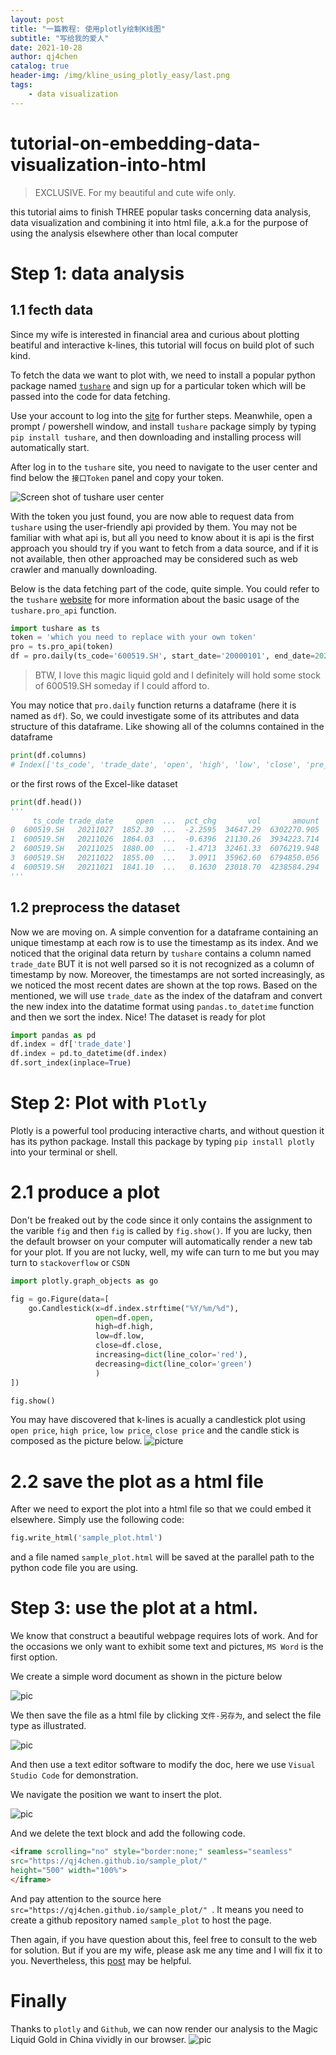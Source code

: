 ```yaml
---
layout: post
title: "一篇教程: 使用plotly绘制K线图"
subtitle: "写给我的爱人"
date: 2021-10-28
author: qj4chen
catalog: true
header-img: /img/kline_using_plotly_easy/last.png
tags:
	- data visualization
---
```

# tutorial-on-embedding-data-visualization-into-html
> EXCLUSIVE. For my beautiful and cute wife only.

this tutorial aims to finish THREE popular tasks concerning data analysis, data visualization and combining it into html file, a.k.a for the purpose of using the analysis elsewhere other than local computer

# Step 1: data analysis
## 1.1 fecth data
Since my wife is interested in financial area and curious about plotting beatiful and interactive k-lines, this tutorial will focus on build plot of such kind.

To fetch the data we want to plot with, we need to install a popular python package named [`tushare`](https://tushare.pro/register) and sign up for a particular token which will be passed into the code for data fetching.

Use your account to log into the [site](https://tushare.pro/) for further steps. Meanwhile, open a prompt / powershell window, and install `tushare` package simply by typing `pip install tushare`, and then downloading and installing process will automatically start.

After log in to the `tushare` site, you need to navigate to the user center and find below the `接口Token` panel and copy your token. 

![Screen shot of `tushare` user center](/img/kline_using_plotly_easy/tushare_token.png)

With the token you just found, you are now able to request data from  `tushare` using the user-friendly api provided by them. You may not be familiar with what api is, but all you need to know about it is api is the first approach you should try if you want to fetch from a data source, and if it is not available, then other approached may be considered such as web crawler and manually downloading.

Below is the data fetching part of the code, quite simple. You could refer to the `tushare` [website](https://waditu.com/document/2?doc_id=27) for more information about the basic usage of the `tushare.pro_api` function.
```python
import tushare as ts
token = 'which you need to replace with your own token'
pro = ts.pro_api(token)
df = pro.daily(ts_code='600519.SH', start_date='20000101', end_date=20211027)
```

> BTW, I love this magic liquid gold and I definitely will hold some stock of 600519.SH someday if I could afford to. 

You may notice that `pro.daily` function returns a dataframe (here it is named as `df`). So, we could investigate some of its attributes and data structure of this dataframe. Like showing all of the columns contained in the dataframe

```python
print(df.columns)
# Index(['ts_code', 'trade_date', 'open', 'high', 'low', 'close', 'pre_close','change', 'pct_chg', 'vol', 'amount'],dtype='object')
```

or the first rows of the Excel-like dataset
```python
print(df.head())
'''
     ts_code trade_date     open  ...  pct_chg       vol       amount
0  600519.SH   20211027  1852.30  ...  -2.2595  34647.29  6302270.905
1  600519.SH   20211026  1864.03  ...  -0.6396  21130.26  3934223.714
2  600519.SH   20211025  1880.00  ...  -1.4713  32461.33  6076219.948
3  600519.SH   20211022  1855.00  ...   3.0911  35962.60  6794850.056
4  600519.SH   20211021  1841.10  ...   0.1630  23018.70  4238584.294
'''
```

## 1.2 preprocess the dataset
Now we are moving on. A simple convention for a dataframe containing an unique timestamp at each row is to use the timestamp as its index. And we noticed that the original data return by `tushare` contains a column named `trade_date` BUT it is not well parsed so it is not recognized as a column of timestamp by now. Moreover, the timestamps are not sorted increasingly, as we noticed the most recent dates are shown at the top rows. Based on the mentioned, we will use `trade_date` as the index of the datafram and convert the new index into the datatime format using `pandas.to_datetime` function and then we sort the index. Nice! The dataset is ready for plot

```python
import pandas as pd
df.index = df['trade_date']
df.index = pd.to_datetime(df.index)
df.sort_index(inplace=True)
```

# Step 2: Plot with `Plotly`
Plotly is a powerful tool producing interactive charts, and without question it has its python package. Install this package by typing `pip install plotly` into your terminal or shell.

# 2.1 produce a plot
Don't be freaked out by the code since it only contains the assignment to the varible `fig` and then `fig` is called by `fig.show()`. If you are lucky, then the default browser on your computer will automatically render a new tab for your plot. If you are not lucky, well, my wife can turn to me but you may turn to `stackoverflow` or `CSDN`
```python
import plotly.graph_objects as go

fig = go.Figure(data=[
    go.Candlestick(x=df.index.strftime("%Y/%m/%d"),
                   open=df.open,
                   high=df.high,
                   low=df.low,
                   close=df.close,
                   increasing=dict(line_color='red'),
                   decreasing=dict(line_color='green')
                   )
])

fig.show()
```
You may have discovered that k-lines is acually a candlestick plot using `open price`, `high price`, `low price`, `close price` and the candle stick is composed as the picture below.
![picture](../img/kline_using_plotly_easy/candlestick.png)
# 2.2 save the plot as a html file
After we need to export the plot into a html file so that we could embed it elsewhere. Simply use the following code:
```python
fig.write_html('sample_plot.html')
```
and a file named `sample_plot.html` will be saved at the parallel path to the python code file you are using.

# Step 3: use the plot at a html.
We know that construct a beautiful webpage requires lots of work. And for the occasions we only want to exhibit some text and pictures, `MS Word` is the first option. 

We create a simple word document as shown in the picture below

![pic](../img/kline_using_plotly_easy/word.png)

We then save the file as a html file by clicking `文件-另存为`, and select the file type as illustrated. 

![pic](../img/kline_using_plotly_easy/word_save_as.png)

And then use a text editor software to modify the doc, here we use `Visual Studio Code` for demonstration.

We navigate the position we want to insert the plot. 

![pic](../img/kline_using_plotly_easy/html_code.png)

And we delete the text block and add the following code.

```html
<iframe scrolling="no" style="border:none;" seamless="seamless" 
src="https://qj4chen.github.io/sample_plot/" 
height="500" width="100%">
</iframe>
```
And pay attention to the source here `src="https://qj4chen.github.io/sample_plot/" `. It means you need to create a github repository named `sample_plot` to host the page.

Then again, if you have question about this, feel free to consult to the web for solution. But if you are my wife, please ask me any time and I will fix it to you. Nevertheless, this [post](https://blog.imfing.com/2021/04/html-webpage-embed-plotly/) may be helpful.

# Finally
Thanks to `plotly` and `Github`, we can now render our analysis to the Magic Liquid Gold in China vividly in our browser.
![pic](../img/kline_using_plotly_easy/last.png)

